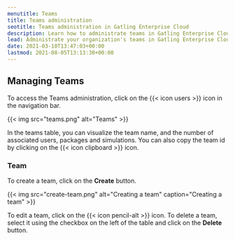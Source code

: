 ```yaml
---
menutitle: Teams
title: Teams administration
seotitle: Teams administration in Gatling Enterprise Cloud
description: Learn how to administrate teams in Gatling Enterprise Cloud.
lead: Administrate your organization's teams in Gatling Enterprise Cloud.
date: 2021-03-10T13:47:03+00:00
lastmod: 2021-08-05T13:13:30+00:00
---
```


## Managing Teams

To access the Teams administration, click on the {{< icon users >}} icon in the navigation bar.

{{< img src="teams.png" alt="Teams" >}}

In the teams table, you can visualize the team name, and the number of associated users, packages and simulations.
You can also copy the team id by clicking on the {{< icon clipboard >}} icon.

### Team

To create a team, click on the **Create** button.

{{< img src="create-team.png" alt="Creating a team" caption="Creating a team" >}}

To edit a team, click on the {{< icon pencil-alt >}} icon. To delete a team, select it using the checkbox on the left of the table and click on the **Delete** button.
